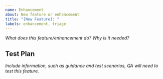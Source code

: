 ```yaml
---
name: Enhancement
about: New feature or enhancement
title: "[New Feature]: "
labels: enhancement, triage
---
```


_What does this feature/enhancement do? Why is it needed?_

## Test Plan

_Include information, such as guidance and test scenarios, QA will need to test this feature._
